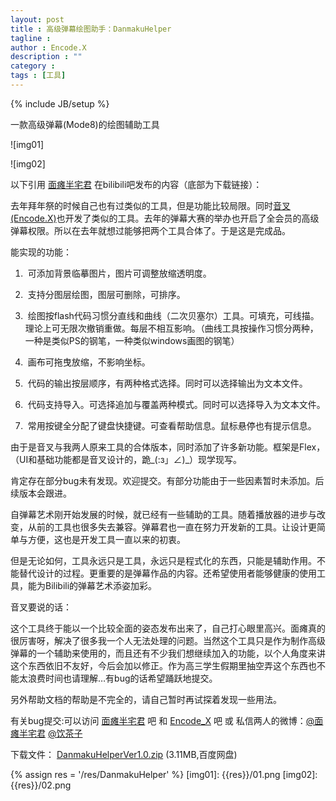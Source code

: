```yaml
---
layout: post
title : 高级弹幕绘图助手：DanmakuHelper
tagline : 
author : Encode.X
description : ""
category : 
tags : [工具]
---
```

{% include JB/setup %}

一款高级弹幕(Mode8)的绘图辅助工具

![img01]

<!-- break -->

![img02]

以下引用 [面瘫半宅君](http://space.bilibili.tv/92776) 在bilibili吧发布的内容（底部为下载链接）：

去年拜年祭的时候自己也有过类似的工具，但是功能比较局限。同时[音叉(Encode.X)](http://space.bilibili.tv/16425)也开发了类似的工具。去年的弹幕大赛的举办也开启了全会员的高级弹幕权限。所以在去年就想过能够把两个工具合体了。于是这是完成品。

能实现的功能：

1. &nbsp;可添加背景临摹图片，图片可调整放缩透明度。

2. &nbsp;支持分图层绘图，图层可删除，可排序。

3. &nbsp;绘图按flash代码习惯分直线和曲线（二次贝塞尔）工具。可填充，可线描。理论上可无限次撤销重做。每层不相互影响。（曲线工具按操作习惯分两种，一种是类似PS的钢笔，一种类似windows画图的钢笔）

4. &nbsp;画布可拖曳放缩，不影响坐标。

5. &nbsp;代码的输出按层顺序，有两种格式选择。同时可以选择输出为文本文件。

6. &nbsp;代码支持导入。可选择追加与覆盖两种模式。同时可以选择导入为文本文件。

7. &nbsp;常用按键全分配了键盘快捷键。可查看帮助信息。鼠标悬停也有提示信息。


由于是音叉与我两人原来工具的合体版本，同时添加了许多新功能。框架是Flex，（UI和基础功能都是音叉设计的，跪_(:з」∠)_）现学现写。

肯定存在部分bug未有发现。欢迎提交。有部分功能由于一些因素暂时未添加。后续版本会跟进。


自弹幕艺术刚开始发展的时候，就已经有一些辅助的工具。随着播放器的进步与改变，从前的工具也很多失去兼容。弹幕君也一直在努力开发新的工具。让设计更简单与方便，这也是开发工具一直以来的初衷。


但是无论如何，工具永远只是工具，永远只是程式化的东西，只能是辅助作用。不能替代设计的过程。更重要的是弹幕作品的内容。还希望使用者能够健康的使用工具，能为Bilibili的弹幕艺术添姿加彩。

音叉要说的话：

这个工具终于能以一个比较全面的姿态发布出来了，自己打心眼里高兴。面瘫真的很厉害呀，解决了很多我一个人无法处理的问题。当然这个工具只是作为制作高级弹幕的一个辅助来使用的，而且还有不少我们想继续加入的功能，以个人角度来讲这个东西依旧不友好，今后会加以修正。作为高三学生假期里抽空弄这个东西也不能太浪费时间也请理解…有bug的话希望踊跃地提交。

另外帮助文档的帮助是不完全的，请自己暂时再试探着发现一些用法。

有关bug提交:可以访问 [面瘫半宅君](http://tieba.baidu.com/f?tp=0&kw=%C3%E6%CC%B1%B0%EB%D5%AC%BE%FD) 吧 和 [Encode_X](http://tieba.baidu.com/f?tp=0&kw=encode_x) 吧 或 私信两人的微博：[@面瘫半宅君](http://weibo.com/mt233) [@饮茶子](http://weibo.com/encodex)


下载文件： [DanmakuHelperVer1.0.zip](http://pan.baidu.com/share/link?shareid=356485&uk=1745881826) (3.11MB,百度网盘)

{% assign res = '/res/DanmakuHelper' %}
[img01]: {{res}}/01.png
[img02]: {{res}}/02.png
